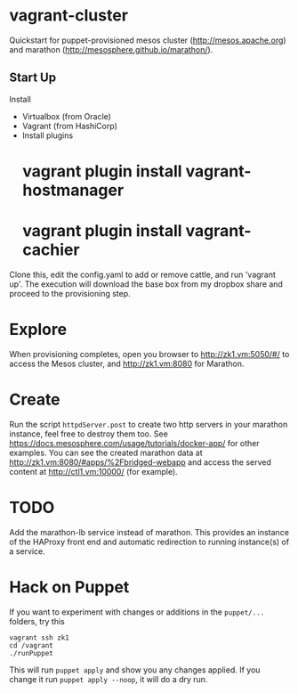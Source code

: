 # vagrant-cluster
Quickstart for puppet-provisioned mesos cluster (http://mesos.apache.org) and marathon (http://mesosphere.github.io/marathon/).

Start Up
--------
Install
 * Virtualbox (from Oracle)
 * Vagrant    (from HashiCorp)
 * Install plugins
   # vagrant plugin install vagrant-hostmanager
   # vagrant plugin install vagrant-cachier

Clone this, edit the config.yaml to add or remove cattle, and run 'vagrant up'. The execution will download
the base box from my dropbox share and proceed to the provisioning step.

Explore
=======
When provisioning completes, open you browser to http://zk1.vm:5050/#/ to access the Mesos cluster, and http://zk1.vm:8080 for Marathon.

Create
======
Run the script `httpdServer.post` to create two http servers in your marathon instance, feel free to destroy them too. See https://docs.mesosphere.com/usage/tutorials/docker-app/ for other examples.
You can see the created marathon data at http://zk1.vm:8080/#apps/%2Fbridged-webapp and access the served content at http://ctl1.vm:10000/ (for example). 

TODO
====
Add the marathon-lb service instead of marathon. This provides an instance of the HAProxy front end and automatic redirection to running instance(s) of a service.

Hack on Puppet
==============
If you want to experiment with changes or additions in the `puppet/...` folders, try this

```
vagrant ssh zk1
cd /vagrant
./runPuppet
```

This will run `puppet apply` and show you any changes applied. If you change it run `puppet apply --noop`, it will do a dry run.
